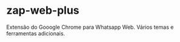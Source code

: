 # zap-web-plus
Extensão do Gooogle Chrome para Whatsapp Web. Vários temas e ferramentas adicionais.
